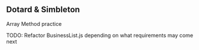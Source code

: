 ## Dotard & Simbleton

Array Method practice

TODO: Refactor BusinessList.js depending on what requirements may come next